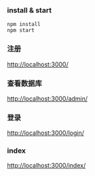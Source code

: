 ### install & start
```
npm install
npm start
```
### 注册
[http://localhost:3000/](http://localhost:3000/)

### 查看数据库
[http://localhost:3000/admin/](http://localhost:3000/admin/)

### 登录
[http://localhost:3000/login/](http://localhost:3000/login/)

### index
[http://localhost:3000/index/](http://localhost:3000/index/)

